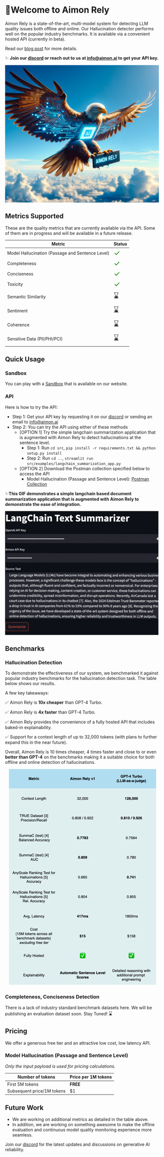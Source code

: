 # 🎉**Welcome to Aimon Rely**

Aimon Rely is a state-of-the-art, multi-model system for detecting LLM quality issues both offline and online. Our
Hallucination detector performs well on the popular industry benchmarks. It is available via a convenient hosted API
(currently in beta).

Read our [blog post](https://aimon.ai/blogs/introducing-rely) for more details.

✨ **Join our [discord](https://discord.gg/Cp6YZ9qTdm) or reach out to us at info@aimon.ai to get your API key.**

<div align="center">
    <img src="images/aimon-rely-image.png" alt="Aimon Rely" width="550" height="450">
</div>

## Metrics Supported

These are the quality metrics that are currently available via the API. Some of them are in progress and will be
available in a future release.

| Metric                                           | Status                                                       |
|--------------------------------------------------|--------------------------------------------------------------|
| Model Hallucination (Passage and Sentence Level) | <span style="font-size: 24px; color: green;">&#10003;</span> | 
| Completeness                                     | <span style="font-size: 24px; color: green;">&#10003;</span>                     |
| Conciseness                                      | <span style="font-size: 24px; color: green;">&#10003;</span>                    |
| Toxicity                                         | <span style="font-size: 24px; color: green;">&#10003;</span>                      |
| Semantic Similarity                              | <span style="font-size: 24px;">⌛</span>                      |
| Sentiment                                        | <span style="font-size: 24px;">⌛</span>                      |
| Coherence                                        | <span style="font-size: 24px;">⌛</span>                      |
| Sensitive Data (PII/PHI/PCI)                     | <span style="font-size: 24px;">⌛</span>                      |

## Quick Usage

### Sandbox

You can play with a [Sandbox](https://aimon.ai/tryproduct) that is available on our website.

### API

Here is how to try the API:

- Step 1: Get your API key by requesting it on our [discord](https://discord.gg/Cp6YZ9qTdm) or sending an email
  to info@aimon.ai
- Step 2: You can try the API using either of these methods
    - [OPTION 1] Try the simple langchain summarization application that is augmented with Aimon Rely to detect
      hallucinations at the sentence level.
        - Step 1: Run `cd src`,  `pip install -r requirements.txt && python setup.py install`
        - Step 2: Run `cd ..`, `streamlit run src/examples/langchain_summarization_app.py`
    - [OPTION 2] Download the Postman collection specified below to access the API
        - Model Hallucination (Passage and Sentence
          Level): [Postman Collection](postman_collections/aimon_apis_beta.postman_collection.may_2024.json)

✨**This GIF demonstrates a simple langchain based document summarization application that is augmented with Aimon Rely
to demonstrate the ease of integration.**

![Simple Langchain App with Aimon Rely](images/aimon-rely-app-example.gif)

## Benchmarks

### Hallucination Detection
To demonstrate the effectiveness of our system, we benchmarked it against popular industry benchmarks for the
hallucination detection task. The table below shows our results.

A few key takeaways:

✅ Aimon Rely is **10x cheaper** than GPT-4 Turbo.

✅ Aimon Rely is **4x faster** than GPT-4 Turbo.

✅ Aimon Rely provides the convenience of a fully hosted API that includes baked-in explainability.

✅ Support for a context length of up to 32,000 tokens (with plans to further expand this in the near future).

Overall, Aimon Rely is 10 times cheaper, 4 times faster and close to or even **better than GPT-4** on the benchmarks
making it a suitable choice for both offline and online detection of hallucinations.

<div align="center">
    <img src="images/hallucination-benchmarks.png" alt="Hallucination Benchmarks">
</div>

### Completeness, Conciseness Detection

There is a lack of industry standard benchmark datasets here. We will be publishing an evaluation dataset soon.
Stay Tuned! <span style="font-size: 16px;">⌛</span>

## Pricing

We offer a generous free tier and an attractive low cost, low latency API.

### Model Hallucination (Passage and Sentence Level)

*Only the input payload is used for pricing calculations.*

| Number of tokens           | Price per 1M tokens |
|----------------------------|---------------------|
| First 5M tokens            | **FREE**            | 
| Subsequent price/1M tokens | $1                  |

## Future Work

- We are working on additional metrics as detailed in the table above.
- In addition, we are working on something awesome to make the offline evaluation and continuous model quality
  monitoring experience more seamless.

Join our [discord](https://discord.gg/Cp6YZ9qTdm) for the latest updates and discussions on generative AI reliability.